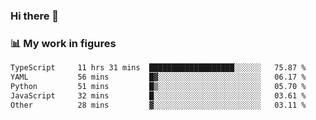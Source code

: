 ### Hi there 👋

### 📊 My work in figures

<!--START_SECTION:waka-->

```txt
TypeScript     11 hrs 31 mins  ███████████████████░░░░░░   75.87 %
YAML           56 mins         █▓░░░░░░░░░░░░░░░░░░░░░░░   06.17 %
Python         51 mins         █▒░░░░░░░░░░░░░░░░░░░░░░░   05.70 %
JavaScript     32 mins         █░░░░░░░░░░░░░░░░░░░░░░░░   03.61 %
Other          28 mins         ▓░░░░░░░░░░░░░░░░░░░░░░░░   03.11 %
```

<!--END_SECTION:waka-->
